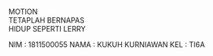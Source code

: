 <br>
MOTION<br>
TETAPLAH BERNAPAS <br>
HIDUP SEPERTI LERRY <br>

NIM  : 1811500055
NAMA : KUKUH KURNIAWAN
KEL  : TI6A
